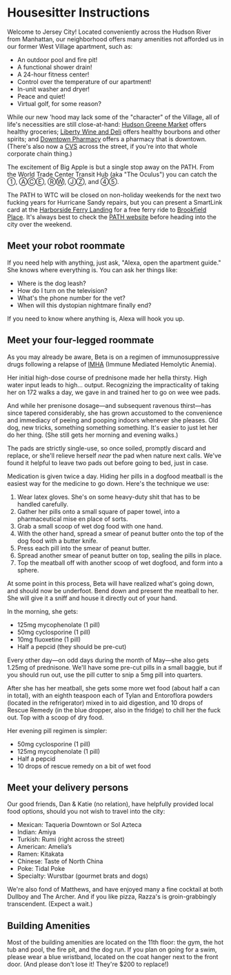 # Housesitter Instructions

Welcome to Jersey City! Located conveniently across the Hudson River from Manhattan, our neighborhood offers many amenities not afforded us in our former West Village apartment, such as:

- An outdoor pool and fire pit!
- A functional shower drain!
- A 24-hour fitness center!
- Control over the temperature of our apartment!
- In-unit washer and dryer!
- Peace and quiet!
- Virtual golf, for some reason?

While our new 'hood may lack some of the "character" of the Village, all of life's necessities are still close-at-hand: [Hudson Greene Market](http://www.hudsongreenemarket.com/) offers healthy groceries; [Liberty Wine and Deli](https://www.yelp.com/biz/liberty-wine-and-deli-jersey-city) offers healthy bourbons and other spirits; and [Downtown Pharmacy](https://www.downtownpharmacyjc.com/) offers a pharmacy that is downtown. (There's also now a [CVS](https://www.cvs.com/) across the street, if you're into that whole corporate chain thing.)

The excitement of Big Apple is but a single stop away on the PATH. From the World Trade Center Transit Hub (aka "The Oculus") you can catch the ①, ⒶⒸⒺ, ⓇⓌ, ⒿⓏ, and ④⑤.

The PATH to WTC will be closed on non-holiday weekends for the next two fucking years for Hurricane Sandy repairs, but you can present a SmartLink card at the [Harborside Ferry Landing](https://www.nywaterway.com/HarborsideFerryLanding.aspx) for a free ferry ride to [Brookfield Place](https://www.nywaterway.com/WorldFinancialCenterTerminal.aspx). It's always best to check the [PATH website](https://www.panynj.gov/path/) before heading into the city over the weekend.

## Meet your robot roommate

If you need help with anything, just ask, "Alexa, open the apartment guide." She knows where everything is. You can ask her things like:

- Where is the dog leash?
- How do I turn on the television?
- What's the phone number for the vet?
- When will this dystopian nightmare finally end?

If you need to know where anything is, Alexa will hook you up.

## Meet your four-legged roommate

As you may already be aware, Beta is on a regimen of immunosuppressive drugs following a relapse of [IMHA](http://scvsec.com/wp-content/uploads/2014/04/Immune-Mediated-Hemolytic-Anemia-Canine.pdf) (Immune Mediated Hemolytic Anemia).

Her initial high-dose course of prednisone made her hella thirsty. High water input leads to high... output. Recognizing the impracticality of taking her on 172 walks a day, we gave in and trained her to go on wee wee pads.

And while her prenisone dosage—and subsequent ravenous thirst—has since tapered considerably, she has grown accustomed to the convenience and immediacy of peeing and pooping indoors whenever she pleases. Old dog, new tricks, something something something. It's easier to just let her do her thing. (She still gets her morning and evening walks.)

The pads are strictly single-use, so once soiled, promptly discard and replace, or she'll relieve herself *near* the pad when nature next calls. We've found it helpful to leave two pads out before going to bed, just in case.

Medication is given twice a day. Hiding her pills in a dogfood meatball is the easiest way for the medicine to go down. Here's the technique we use:

1. Wear latex gloves. She's on some heavy-duty shit that has to be handled carefully.
2. Gather her pills onto a small square of paper towel, into a pharmaceutical mise en place of sorts. 
3. Grab a small scoop of wet dog food with one hand.
4. With the other hand, spread a smear of peanut butter onto the top of the dog food with a butter knife.
5. Press each pill into the smear of peanut butter.
6. Spread another smear of peanut butter on top, sealing the pills in place.
7. Top the meatball off with another scoop of wet dogfood, and form into a sphere.

At some point in this process, Beta will have realized what's going down, and should now be underfoot. Bend down and present the meatball to her. She will give it a sniff and house it directly out of your hand.

In the morning, she gets:

- 125mg mycophenolate (1 pill)
- 50mg cyclosporine (1 pill)
- 10mg fluoxetine (1 pill)
- Half a pepcid (they should be pre-cut)

Every other day—on odd days during the month of May—she also gets 1.25mg of prednisone. We'll have some pre-cut pills in a small baggie, but if you should run out, use the pill cutter to snip a 5mg pill into quarters.

After she has her meatball, she gets some more wet food (about half a can in total), with an eighth teaspoon each of Tylan and Entoroflora powders (located in the refrigerator) mixed in to aid digestion, and 10 drops of Rescue Remedy (in the blue dropper, also in the fridge) to chill her the fuck out. Top with a scoop of dry food.

Her evening pill regimen is simpler:

- 50mg cyclosporine (1 pill)
- 125mg mycophenolate (1 pill)
- Half a pepcid
- 10 drops of rescue remedy on a bit of wet food

## Meet your delivery persons

Our good friends, Dan & Katie (no relation), have helpfully provided local food options, should you not wish to travel into the city:

- Mexican: Taqueria Downtown or Sol Azteca
- Indian: Amiya
- Turkish: Rumi (right across the street)
- American: Amelia’s
- Ramen: Kitakata
- Chinese: Taste of North China
- Poke: Tidal Poke
- Specialty: Wurstbar (gourmet brats and dogs)

We're also fond of Matthews, and have enjoyed many a fine cocktail at both Dullboy and The Archer. And if you like pizza, Razza's is groin-grabbingly transcendent. (Expect a wait.)
	
## Building Amenities

Most of the building amenities are located on the 11th floor: the gym, the hot tub and pool, the fire pit, and the dog run. If you plan on going for a swim, please wear a blue wristband, located on the coat hanger next to the front door. (And please don't lose it! They're $200 to replace!)
